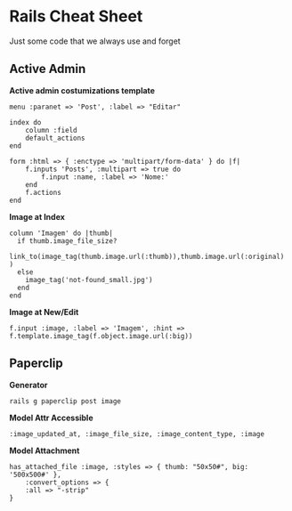# Rails Cheat Sheet #

Just some code that we always use and forget

## Active Admin ##

**Active admin costumizations template**

	menu :paranet => 'Post', :label => "Editar"

	index do
		column :field
		default_actions
	end

	form :html => { :enctype => 'multipart/form-data' } do |f|
		f.inputs 'Posts', :multipart => true do
			f.input :name, :label => 'Nome:'
		end
		f.actions
	end
	

**Image at Index**

	column 'Imagem' do |thumb|
	  if thumb.image_file_size?
	    link_to(image_tag(thumb.image.url(:thumb)),thumb.image.url(:original) )
	  else
	    image_tag('not-found_small.jpg')
	  end
	end

**Image at New/Edit**


	f.input :image, :label => 'Imagem', :hint => f.template.image_tag(f.object.image.url(:big))


## Paperclip ##

**Generator**
	
	rails g paperclip post image

**Model Attr Accessible**
	
	:image_updated_at, :image_file_size, :image_content_type, :image


**Model Attachment**

	has_attached_file :image, :styles => { thumb: "50x50#", big: '500x500#' },
		:convert_options => {
		:all => "-strip"
	}